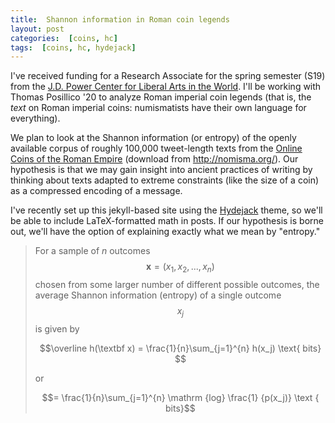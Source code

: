 ```yaml
---
title:  Shannon information in Roman coin legends
layout: post
categories:  [coins, hc]
tags:  [coins, hc, hydejack]
---
```


I've received funding for a Research Associate for the spring semester (S19) from the [J.D. Power Center for Liberal Arts in the World](https://www.holycross.edu/jd-power-center-liberal-arts-world).  I'll be working with Thomas Posillico '20 to analyze Roman imperial coin legends (that is, the *text* on Roman imperial coins:  numismatists have their own language for everything).

We plan to look at the Shannon information (or entropy) of the openly available corpus of roughly 100,000 tweet-length texts from the [Online Coins of the Roman Empire](http://numismatics.org/ocre/) (download from <http://nomisma.org/>).  Our hypothesis is that we may gain insight into ancient practices of writing by thinking about texts adapted to extreme constraints (like the size of a coin) as a compressed encoding of a message.


I've recently set up this jekyll-based site using the [Hydejack](https://hydejack.com/) theme, so we'll be able to include LaTeX-formatted math in posts.  If our hypothesis is borne out, we'll have the option of explaining exactly what we mean by "entropy."




> For a sample of *n* outcomes $$ \mathbf x = (x_1, x_2,...,x_n) $$ chosen from some larger number of different possible outcomes, the average Shannon information (entropy) of a single outcome $$ x_j $$ is given by
>
> $$\overline h(\textbf x) = \frac{1}{n}\sum_{j=1}^{n} h(x_j)  \text{ bits} $$
>
> or
>
> $$= \frac{1}{n}\sum_{j=1}^{n} \mathrm {log} \frac{1} {p(x_j)} \text { bits}$$
